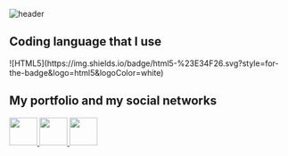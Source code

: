 ![header](https://capsule-render.vercel.app/api?type=waving&color=gradient&customColorList=0,2,2,5,30&height=300&section=header&text=Hey%20Everyone!&fontSize=90)

<h2>Coding language that I use</h2>
	![HTML5](https://img.shields.io/badge/html5-%23E34F26.svg?style=for-the-badge&logo=html5&logoColor=white)


<h2>My portfolio and my social networks</h2>
<a href="https://www.instagram.com/bokehgraphe/">
  <img height="50" src="https://cdn4.iconfinder.com/data/icons/logos-brands-7/512/instagram_icon-instagram_buttoninstegram-1024.png"/>
</a>
<a href="https://www.linkedin.com/in/kamel-ben-abdelkader/">
  <img height="50" src="https://cdn0.iconfinder.com/data/icons/yooicons_set01_socialbookmarks/512/social_linkedin_box_blue.png"/>
</a>
<a href="https://www.linkedin.com/in/kamel-ben-abdelkader/">
  <img height="50" src="https://cdn0.iconfinder.com/data/icons/mobile-app-development-dazzle-vol-1/256/Dev_Environment-1024.png"/>
</a>

